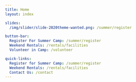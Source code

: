 ```yaml
---
title: Home
layout: index

slides:
  /img/slider/slide-2020theme-wanted.png: /summer/register

button-bar:
  Register For Summer Camp: /summer/register
  Weekend Rentals: /rentals/facilities
  Volunteer in Camp: /volunteer

quick-links:
  Register for Summer Camp: /summer/register
  Weekend Rentals: /rentals/facilities
  Contact Us: /contact
---
```

